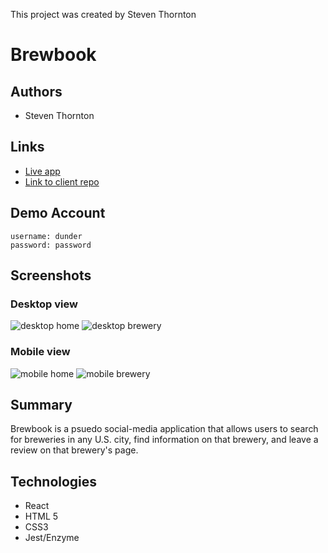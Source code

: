 This project was created by Steven Thornton

# Brewbook

## Authors

- Steven Thornton

## Links

- [Live app](https://brewbook-app.now.sh/)
- [Link to client repo](https://github.com/Stevenwthornton0/Brewbook_client)

## Demo Account
```
username: dunder
password: password
```

## Screenshots
### Desktop view

![desktop home](/public/screenshots/Brewbook_Homepage_Desktop)
![desktop brewery](/public/screenshots/Brewbook_brewery_desktop)
 
### Mobile view

![mobile home](/public/screenshots/Brewbook_homepage_mobile)
![mobile brewery](/public/screenshots/Brewbook_brewery_mobile)

## Summary

Brewbook is a psuedo social-media application that allows users to search for breweries in any U.S. city, find information on that brewery, and leave a review on that brewery's page.

## Technologies
- React
- HTML 5
- CSS3
- Jest/Enzyme


